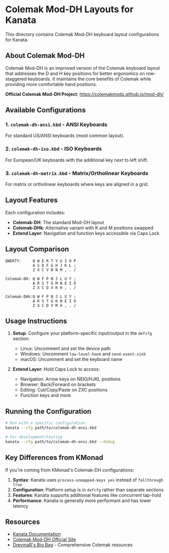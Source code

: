 # Colemak Mod-DH Layouts for Kanata

This directory contains Colemak Mod-DH keyboard layout configurations for Kanata.

## About Colemak Mod-DH

Colemak Mod-DH is an improved version of the Colemak keyboard layout that addresses the D and H key positions for better ergonomics on row-staggered keyboards. It maintains the core benefits of Colemak while providing more comfortable hand positions.

**Official Colemak Mod-DH Project**: https://colemakmods.github.io/mod-dh/

## Available Configurations

### 1. `colemak-dh-ansi.kbd` - ANSI Keyboards
For standard US/ANSI keyboards (most common layout).

### 2. `colemak-dh-iso.kbd` - ISO Keyboards  
For European/UK keyboards with the additional key next to left shift.

### 3. `colemak-dh-matrix.kbd` - Matrix/Ortholinear Keyboards
For matrix or ortholinear keyboards where keys are aligned in a grid.

## Layout Features

Each configuration includes:

- **Colemak-DH**: The standard Mod-DH layout
- **Colemak-DHk**: Alternative variant with K and M positions swapped
- **Extend Layer**: Navigation and function keys accessible via Caps Lock

## Layout Comparison

```
QWERTY:     Q W E R T Y U I O P
            A S D F G H J K L ;
            Z X C V B N M , . /

Colemak-DH: Q W F P B J L U Y ;
            A R S T G M N E I O
            Z X C D V K H , . /

Colemak-DHk:Q W F P B J L U Y ;
            A R S T G K N E I O  
            Z X C D V M H , . /
```

## Usage Instructions

1. **Setup**: Configure your platform-specific input/output in the `defcfg` section:
   - Linux: Uncomment and set the device path
   - Windows: Uncomment `low-level-hook` and `send-event-sink`
   - macOS: Uncomment and set the keyboard name

2. **Extend Layer**: Hold Caps Lock to access:
   - Navigation: Arrow keys on NEIO/HJKL positions
   - Browser: Back/Forward on brackets
   - Editing: Cut/Copy/Paste on ZXC positions
   - Function keys and more

## Running the Configuration

```bash
# Run with a specific configuration
kanata --cfg path/to/colemak-dh-ansi.kbd

# For development/testing
kanata --cfg path/to/colemak-dh-ansi.kbd --debug
```

## Key Differences from KMonad

If you're coming from KMonad's Colemak-DH configurations:

1. **Syntax**: Kanata uses `process-unmapped-keys yes` instead of `fallthrough true`
2. **Configuration**: Platform setup is in `defcfg` rather than separate sections
3. **Features**: Kanata supports additional features like concurrent tap-hold
4. **Performance**: Kanata is generally more performant and has lower latency

## Resources

- [Kanata Documentation](https://github.com/jtroo/kanata/blob/main/docs/config.adoc)
- [Colemak Mod-DH Official Site](https://colemakmods.github.io/mod-dh/)
- [DreymaR's Big Bag](https://dreymar.colemak.org/) - Comprehensive Colemak resources
